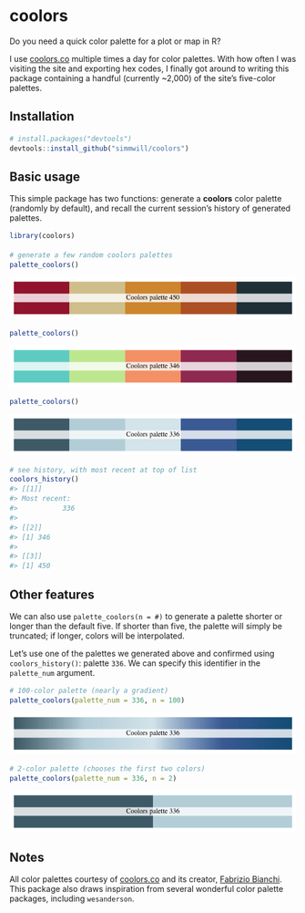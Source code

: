 
# coolors

Do you need a quick color palette for a plot or map in R?

I use [coolors.co](https://coolors.co) multiple times a day for color
palettes. With how often I was visiting the site and exporting hex
codes, I finally got around to writing this package containing a handful
(currently \~2,000) of the site’s five-color palettes.

## Installation

``` r
# install.packages("devtools")
devtools::install_github("simmwill/coolors")
```

## Basic usage

This simple package has two functions: generate a **coolors** color
palette (randomly by default), and recall the current session’s history
of generated palettes.

``` r
library(coolors)

# generate a few random coolors palettes
palette_coolors()
```

![](man/figures/README-example-1.png)<!-- -->

``` r
palette_coolors()
```

![](man/figures/README-example-2.png)<!-- -->

``` r
palette_coolors()
```

![](man/figures/README-example-3.png)<!-- -->

``` r
# see history, with most recent at top of list
coolors_history()
#> [[1]]
#> Most recent:  
#>           336 
#> 
#> [[2]]
#> [1] 346
#> 
#> [[3]]
#> [1] 450
```

## Other features

We can also use `palette_coolors(n = #)` to generate a palette shorter
or longer than the default five. If shorter than five, the palette will
simply be truncated; if longer, colors will be interpolated.

Let’s use one of the palettes we generated above and confirmed using
`coolors_history()`: palette `336`. We can specify this identifier in
the `palette_num` argument.

``` r
# 100-color palette (nearly a gradient)
palette_coolors(palette_num = 336, n = 100)
```

![](man/figures/README-example2-1.png)<!-- -->

``` r
# 2-color palette (chooses the first two colors)
palette_coolors(palette_num = 336, n = 2)
```

![](man/figures/README-example2-2.png)<!-- -->

## Notes

All color palettes courtesy of [coolors.co](https://coolors.co) and its
creator, [Fabrizio Bianchi](http://fabrizio.io/). This package also
draws inspiration from several wonderful color palette packages,
including `wesanderson`.
